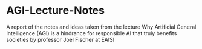 # AGI-Lecture-Notes
A report of the notes and ideas taken from the lecture Why Artificial General Intelligence (AGI) is a hindrance for responsible AI that truly benefits societies by professor Joel Fischer at EAISI
